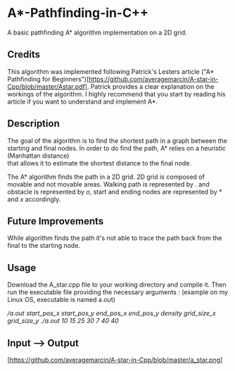 # A*-Pathfinding-in-C++
A basic pathfinding A* algorithm implementation on a 2D grid.

## Credits

This algorithm was implemented following Patrick's Lesters article ("A* Pathfinding for Beginners")[https://github.com/averagemarcin/A-star-in-Cpp/blob/master/Astar.pdf]. 
Patrick provides a clear explanation on the workings of the algorithm. I highly recommend that you start 
by reading his article if you want to understand and implement A*. 

## Description

The goal of the algorithm is to find the shortest path in a graph between the 
starting and final nodes. In order to do find the path, A* relies on a heuristic (Manhattan distance)  
that allows it to estimate the shortest distance to the final node. 

The A* algorithm finds the path in a 2D grid. 2D grid is composed of movable and not movable 
areas. Walking path is represented by *.* and obstacle is represented 
by *o*, start and ending nodes are represented by * and *x* accordingly.

## Future Improvements

While algorithm finds the path it's not able to trace the path back from the
final to the starting node.

## Usage

Download the A_star.cpp file to your working directory and compile it.
Then run the executable file providing the necessary arguments :
(example on my Linux OS, executable is named a.out)

*/a.out start_pos_x start_pos_y end_pos_x end_pos_y density grid_size_x grid_size_y*
*./a.out 10 15 25 30 7 40 40*

## Input --> Output

[https://github.com/averagemarcin/A-star-in-Cpp/blob/master/a_star.png]
